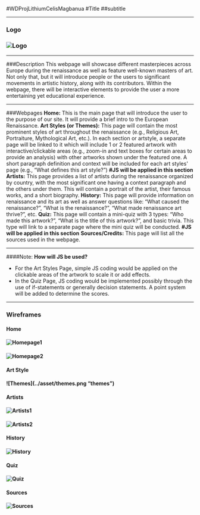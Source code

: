 #WDProjLithiumCelisMagbanua
#Title
##subtitle
*****
### Logo
### ![Logo](../asset/logo-project.jpg " logo")
*****
###Description
This webpage will showcase different masterpieces across Europe during the renaissance as well as feature well-known masters of art. Not only that, but it will introduce people or the users to significant movements in artistic history, along with its contributors. Within the webpage, there will be interactive elements to provide the user a more entertaining yet educational experience. 
*****
###Webpages
**Home:** This is the main page that will introduce the user to the purpose of our site. It will provide a brief intro to the European Renaissance.
**Art Styles (or Themes):** This page will contain the most prominent styles of art throughout the renaissance (e.g., Religious Art, Portraiture, Mythological Art, etc.). In each section or artstyle, a separate page will be linked to it which will include 1 or 2 featured artwork with interactive/clickable areas (e.g., zoom-in and text boxes for certain areas to provide an analysis) with other artworks shown under the featured one. A short paragraph definition and context will be included for each art styles' page (e.g., “What defines this art style?”) **#JS will be applied in this section**
**Artists:** This page provides a list of artists during the renaissance organized by country, with the most significant one having a context paragraph and the others under them. This will contain a portrait of the artist, their famous works, and a short biography. 
**History:** This page will provide information on renaissance and its art as well as answer questions like: “What caused the renaissance?”, “What is the renaissance?”, “What made renaissance art thrive?”, etc. 
**Quiz:** This page will contain a mini-quiz with 3 types: “Who made this artwork?”, “What is the title of this artwork?”, and basic trivia. This type will link to a separate page where the mini quiz will be conducted. **#JS will be applied in this section** 
**Sources/Credits:** This page will list all the sources used in the webpage. 
*****
####Note:
**How will JS be used?**
* For the Art Styles Page, simple JS coding would be applied on the clickable areas of the artwork to scale it or add effects. 
* In the Quiz Page, JS coding would be implemented possibly through the use of if-statements or  generally decision statements. A point system will be added to determine the scores.
*****

### Wireframes
#### Home 
#### ![Homepage1](../asset/homepage.png "homepage1")
#### ![Homepage2](../asset/homepage-no-menu.png "homepage2")

#### Art Style 
#### ![Themes](../asset/themes.png “themes”)

#### Artists 
#### ![Artists1](../asset/artists.png "artists1")
#### ![Artists2](../asset/artist-prev-next.png "artists2")

####  History 
#### ![History](../asset/history.jpg "history")

#### Quiz 
#### ![Quiz](../asset/mini-quiz.jpg "mini quiz")

#### Sources 
#### ![Sources](../asset/sources.png "sources")

